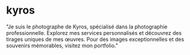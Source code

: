 # kyros
"Je suis le photographe de Kyros, spécialisé dans la photographie professionnelle. Explorez mes services personnalisés et découvrez des tirages uniques de mes œuvres. Pour des images exceptionnelles et des souvenirs mémorables, visitez mon portfolio."
